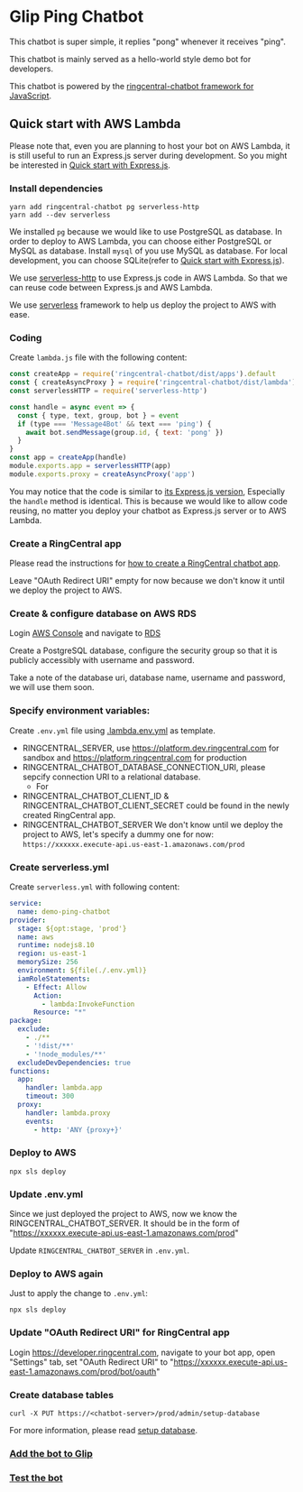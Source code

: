 # Glip Ping Chatbot

This chatbot is super simple, it replies "pong" whenever it receives "ping".

This chatbot is mainly served as a hello-world style demo bot for developers.

This chatbot is powered by the [ringcentral-chatbot framework for JavaScript](https://github.com/tylerlong/ringcentral-chatbot-js).


## Quick start with AWS Lambda

Please note that, even you are planning to host your bot on AWS Lambda, it is still useful to run an Express.js server during development. So you might be interested in [Quick start with Express.js](https://github.com/tylerlong/glip-ping-chatbot/tree/express).


### Install dependencies

```
yarn add ringcentral-chatbot pg serverless-http
yarn add --dev serverless
```

We installed `pg` because we would like to use PostgreSQL as database. In order to deploy to AWS Lambda, you can choose either PostgreSQL or MySQL as database. Install `mysql` of you use MySQL as database.
For local development, you can choose SQLite(refer to [Quick start with Express.js](https://github.com/tylerlong/glip-ping-chatbot/tree/express#quick-start-with-expressjs)).

We use [serverless-http](https://github.com/dougmoscrop/serverless-http) to use Express.js code in AWS Lambda. So that we can reuse code between Express.js and AWS Lambda.

We use [serverless](https://github.com/serverless/serverless) framework to help us deploy the project to AWS  with ease.


### Coding

Create `lambda.js` file with the following content:

```js
const createApp = require('ringcentral-chatbot/dist/apps').default
const { createAsyncProxy } = require('ringcentral-chatbot/dist/lambda')
const serverlessHTTP = require('serverless-http')

const handle = async event => {
  const { type, text, group, bot } = event
  if (type === 'Message4Bot' && text === 'ping') {
    await bot.sendMessage(group.id, { text: 'pong' })
  }
}
const app = createApp(handle)
module.exports.app = serverlessHTTP(app)
module.exports.proxy = createAsyncProxy('app')
```

You may notice that the code is similar to [its Express.js version](https://github.com/tylerlong/glip-ping-chatbot/tree/express#coding), Especially the `handle` method is identical. This is because we would like to allow code reusing, no matter you deploy your chatbot as Express.js server or to AWS Lambda.


### Create a RingCentral app

Please read the instructions for [how to create a RingCentral chatbot app](https://github.com/tylerlong/ringcentral-chatbot-js#create-a-ringcentral-app).

Leave "OAuth Redirect URI" empty for now because we don't know it until we deploy the project to AWS.


### Create & configure database on AWS RDS

Login [AWS Console](https://console.aws.amazon.com) and navigate to [RDS](https://console.aws.amazon.com/rds/home?region=us-east-1)

Create a PostgreSQL database, configure the security group so that it is publicly accessibly with username and password.

Take a note of the database uri, database name, username and password, we will use them soon.


### Specify environment variables:

Create `.env.yml` file using [.lambda.env.yml](https://github.com/tylerlong/ringcentral-chatbot-js/blob/master/.lambda.env.yml) as template.

- RINGCENTRAL_SERVER, use https://platform.dev.ringcentral.com for sandbox and https://platform.ringcentral.com for production
- RINGCENTRAL_CHATBOT_DATABASE_CONNECTION_URI, please sepcify connection URI to a relational database.
    - For
- RINGCENTRAL_CHATBOT_CLIENT_ID & RINGCENTRAL_CHATBOT_CLIENT_SECRET could be found in the newly created RingCentral app.
- RINGCENTRAL_CHATBOT_SERVER We don't know until we deploy the project to AWS, let's specify a dummy one for now: `https://xxxxxx.execute-api.us-east-1.amazonaws.com/prod`


### Create serverless.yml

Create `serverless.yml` with following content:

```yml
service:
  name: demo-ping-chatbot
provider:
  stage: ${opt:stage, 'prod'}
  name: aws
  runtime: nodejs8.10
  region: us-east-1
  memorySize: 256
  environment: ${file(./.env.yml)}
  iamRoleStatements:
    - Effect: Allow
      Action:
        - lambda:InvokeFunction
      Resource: "*"
package:
  exclude:
    - ./**
    - '!dist/**'
    - '!node_modules/**'
  excludeDevDependencies: true
functions:
  app:
    handler: lambda.app
    timeout: 300
  proxy:
    handler: lambda.proxy
    events:
      - http: 'ANY {proxy+}'
```

### Deploy to AWS

```
npx sls deploy
```


### Update .env.yml

Since we just deployed the project to AWS, now we know the RINGCENTRAL_CHATBOT_SERVER. It should be in the form of "https://xxxxxx.execute-api.us-east-1.amazonaws.com/prod"

Update `RINGCENTRAL_CHATBOT_SERVER` in `.env.yml`.


### Deploy to AWS again

Just to apply the change to `.env.yml`:

```
npx sls deploy
```


### Update "OAuth Redirect URI" for RingCentral app

Login https://developer.ringcentral.com, navigate to your bot app, open "Settings" tab, set "OAuth Redirect URI" to "https://xxxxxx.execute-api.us-east-1.amazonaws.com/prod/bot/oauth"



### Create database tables

```
curl -X PUT https://<chatbot-server>/prod/admin/setup-database
```

For more information, please read [setup database](https://github.com/tylerlong/ringcentral-chatbot-js#setup-database).


### [Add the bot to Glip](https://github.com/tylerlong/glip-ping-chatbot/tree/master#add-the-bot-to-glip)


### [Test the bot](https://github.com/tylerlong/glip-ping-chatbot/tree/master#test-the-bot)
